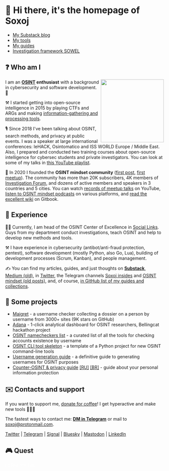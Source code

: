 <head>
    <link rel="stylesheet" type="text/css" href="styles.css">
</head>

# 👋 Hi there, it's the homepage of Soxoj

<div class="link-panel">
    <ul>
        <li><a href="https://soxoj.substack.com/">My Substack blog</a></li>
        <li><a href="https://github.com/stars/soxoj/lists/my-osint-tools">My tools</a></li>
        <li><a href="https://github.com/stars/soxoj/lists/my-guides-and-collections">My guides</a></li>
        <li><a href="https://github.com/stars/soxoj/lists/my-guides-and-collections">Investigation framework SOWEL</a></li>
    </ul>
</div>

## ❓ Who am I

<img align="right" src="https://avatars.githubusercontent.com/u/31013580" height="200">

I am an **[OSINT](https://www.sans.org/blog/what-is-open-source-intelligence/) enthusiast** with a background in cybersecurity and software development. 🔐 

⚒️ I started getting into open-source intelligence in 2015 by playing CTFs and ARGs and making [information-gathering and processing tools](https://github.com/stars/soxoj/lists/my-osint-tools).

🎙️ Since 2018 I've been talking about OSINT, search methods, and privacy at public events. I was a speaker at large international conferences: leHACK, Osintomatico and ISS WORLD Europe / Middle East. Also, I prepared and conducted two training courses about open-source intelligence for cybersec students and private investigators. You can look at some of my talks in [this YouTube playlist](https://www.youtube.com/playlist?list=PLskYWMG4mV-6osVePbwJa2Tp2Bc2EUI1p).

🎥 In 2020 I founded the **OSINT mindset community** ([first post](https://t.me/osint_mindset/5), [first meetup](https://t.me/osint_mindset/94)). The community has more than 20K subscribers, 4K members of [Investigation Forum](https://forum.osint-mindset.com), and dozens of active members and speakers in 3 countries and 5 cities. You can watch [records of meetup talks](https://www.youtube.com/playlist?list=PLskYWMG4mV-7A2tKggMryk18tbwC7jLhX) on YouTube, [listen to OSINT mindset podcasts](https://osint-mindset.mave.digital/) on various platforms, and [read the excellent wiki](https://osint-mindset.gitbook.io) on Gitbook.

## 💼 Experience

🕵🏽 Currently, I am head of the OSINT Center of Excellence in [Social Links](https://sociallinks.io/). Guys from my department conduct investigations, teach OSINT and help to develop new methods and tools.

⚒️ I have experience in cybersecurity (antibot/anti-fraud protection, pentest), software development (mostly Python, also Go, Lua), building of development processes (Scrum, Kanban), and people management.

✍️ You can find my articles, guides, and just thoughts on [**Substack**](https://soxoj.substack.com/), [Medium (old)](https://soxoj.medium.com/), in [Twitter](https://twitter.com/Sox0j), the Telegram channels [Soxoj insides](https://t.me/soxoj_insides) and [OSINT mindset (old posts)](https://t.me/osint_mindset), and, of course, [in GitHub list of my guides and collections](https://github.com/stars/soxoj/lists/my-guides-and-collections).

## 🚧 Some projects

- [Maigret](https://github.com/soxoj/maigret) - a username checker collecting a dossier on a person by username from 3000+ sites (9K stars on GitHub)
- [Adana](https://adana.soxoj.com) - 1-click analytical dashboard for OSINT researchers, Bellingcat hackathon project
- [OSINT namecheckers list](https://github.com/soxoj/osint-namecheckers-list) - a curated list of all the tools for checking accounts existence by username
- [OSINT CLI tool skeleton](https://github.com/soxoj/osint-cli-tool-skeleton) - a template of a Python project for new OSINT command-line tools
- [Username generation guide](https://github.com/soxoj/username-generation-guide) - a definitive guide to generating usernames for OSINT purposes
- [Counter-OSINT & privacy guide](https://github.com/soxoj/counter-osint-guide-en) [[RU]](https://github.com/soxoj/counter-osint-guide-ru) [[BR]](https://github.com/alexandresantosal91/counter-osint-guide-pt-br) -  guide about your personal information protection

## ✉️ Contacts and support

If you want to support me, [donate for coffee](https://buymeacoffee.com/soxoj)! I get hyperactive and make new tools 🏃🏽‍♂️

The fastest ways to contact me: **[DM in Telegram](https://t.me/soxoj)** or mail to <a href="mailto:soxoj@protonmail.com">soxoj@protonmail.com</a>. 

[Twitter](https://twitter.com/Sox0j) | [Telegram](https://t.me/soxoj) | [Signal](https://signal.me/#eu/-lvoAcFsWd_QMwKu_ZpcZa1MTUoLXBXuhF_rOoma-0yslfzcgKlGn7R64MqyD7Ob) | [Bluesky](https://bsky.app/profile/soxoj.bsky.social) | [Mastodon](https://infosec.exchange/@soxoj) | [LinkedIn](https://ln.soxoj.com/)

## 🎮 Quest

<span style="color: white">Follow the link:</span> <!--YUhSMGNITTZMeTkwTG0xbEx5dHR[https://t.me/+Zb3aPVxWf0M3ZWM5]lR2xEYjBGdE9GSlVRWHBPYlVWNA -->
